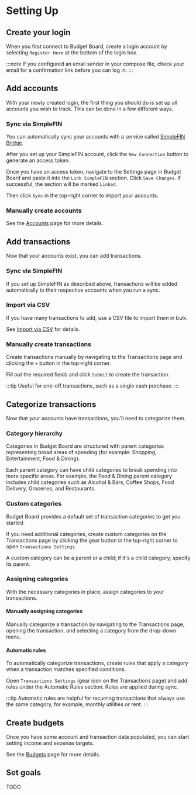 # Setting Up

## Create your login

When you first connect to Budget Board, create a login account by selecting `Register Here` at the bottom of the login box.

:::note
If you configured an email sender in your compose file, check your email for a confirmation link before you can log in.
:::

## Add accounts

With your newly created login, the first thing you should do is set up all accounts you wish to track. This can be done in a few different ways.

### Sync via SimpleFIN

You can automatically sync your accounts with a service called [SimpleFIN Bridge](https://beta-bridge.simplefin.org/).

After you set up your SimpleFIN account, click the `New Connection` button to generate an access token.

Once you have an access token, navigate to the Settings page in Budget Board and paste it into the `Link SimpleFIN` section. Click `Save Changes`. If successful, the section will be marked `Linked`.

Then click `Sync` in the top-right corner to import your accounts.

### Manually create accounts

See the [Accounts](../features/accounts#creating-accounts) page for more details.

## Add transactions

Now that your accounts exist, you can add transactions.

### Sync via SimpleFIN

If you set up SimpleFIN as described above, transactions will be added automatically to their respective accounts when you run a sync.

### Import via CSV

If you have many transactions to add, use a CSV file to import them in bulk.

See [Import via CSV](features/importing-data#import-via-csv) for details.

### Manually create transactions

Create transactions manually by navigating to the Transactions page and clicking the `+` button in the top-right corner.

Fill out the required fields and click `Submit` to create the transaction.

:::tip
Useful for one-off transactions, such as a single cash purchase.
:::

## Categorize transactions

Now that your accounts have transactions, you'll need to categorize them.

### Category hierarchy

Categories in Budget Board are structured with parent categories representing broad areas of spending (for example: Shopping, Entertainment, Food & Dining).

Each parent category can have child categories to break spending into more specific areas. For example, the Food & Dining parent category includes child categories such as Alcohol & Bars, Coffee Shops, Food Delivery, Groceries, and Restaurants.

### Custom categories

Budget Board provides a default set of transaction categories to get you started.

If you need additional categories, create custom categories on the Transactions page by clicking the gear button in the top-right corner to open `Transactions Settings`.

A custom category can be a parent or a child; if it's a child category, specify its parent.

### Assigning categories

With the necessary categories in place, assign categories to your transactions.

#### Manually assigning categories

Manually categorize a transaction by navigating to the Transactions page, opening the transaction, and selecting a category from the drop-down menu.

#### Automatic rules

To automatically categorize transactions, create rules that apply a category when a transaction matches specified conditions.

Open `Transactions Settings` (gear icon on the Transactions page) and add rules under the Automatic Rules section. Rules are applied during sync.

:::tip
Automatic rules are helpful for recurring transactions that always use the same category, for example, monthly utilities or rent.
:::

## Create budgets

Once you have some account and transaction data populated, you can start setting income and expense targets.

See the [Budgets](../features/budgets.mdx) page for more details.

## Set goals

TODO
